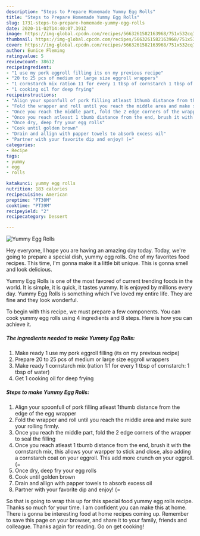 ```yaml
---
description: "Steps to Prepare Homemade Yummy Egg Rolls"
title: "Steps to Prepare Homemade Yummy Egg Rolls"
slug: 1731-steps-to-prepare-homemade-yummy-egg-rolls
date: 2020-11-02T14:40:07.391Z
image: https://img-global.cpcdn.com/recipes/5663261582163968/751x532cq70/yummy-egg-rolls-recipe-main-photo.jpg
thumbnail: https://img-global.cpcdn.com/recipes/5663261582163968/751x532cq70/yummy-egg-rolls-recipe-main-photo.jpg
cover: https://img-global.cpcdn.com/recipes/5663261582163968/751x532cq70/yummy-egg-rolls-recipe-main-photo.jpg
author: Eunice Fleming
ratingvalue: 5
reviewcount: 38612
recipeingredient:
- "1 use my pork eggroll filling its on my previous recipe"
- "20 to 25 pcs of medium or large size eggroll wrappers"
- "1 cornstarch mix ration 11 for every 1 tbsp of cornstarch 1 tbsp of water"
- "1 cooking oil for deep frying"
recipeinstructions:
- "Align your spoonfull of pork filling atleast 1thumb distance from the edge of the egg wrapper"
- "Fold the wrapper and roll until you reach the middle area and make sure your rolling firmly."
- "Once you reach the middle part, fold the 2 edge corners of the wrapper to seal the filling"
- "Once you reach atleast 1 tbumb distance from the end, brush it with the cornstarch mix, this allows your warpper to stick and close, also adding a cornstarch coat on your eggroll. This add more crunch on your eggroll. (="
- "Once dry, deep fry your egg rolls"
- "Cook until golden brown"
- "Drain and allign with papper towels to absorb excess oil"
- "Partner with your favorite dip and enjoy! (="
categories:
- Recipe
tags:
- yummy
- egg
- rolls

katakunci: yummy egg rolls 
nutrition: 183 calories
recipecuisine: American
preptime: "PT30M"
cooktime: "PT39M"
recipeyield: "2"
recipecategory: Dessert

---
```



![Yummy Egg Rolls](https://img-global.cpcdn.com/recipes/5663261582163968/751x532cq70/yummy-egg-rolls-recipe-main-photo.jpg)

Hey everyone, I hope you are having an amazing day today. Today, we're going to prepare a special dish, yummy egg rolls. One of my favorites food recipes. This time, I'm gonna make it a little bit unique. This is gonna smell and look delicious.

Yummy Egg Rolls is one of the most favored of current trending foods in the world. It is simple, it is quick, it tastes yummy. It is enjoyed by millions every day. Yummy Egg Rolls is something which I've loved my entire life. They are fine and they look wonderful.




To begin with this recipe, we must prepare a few components. You can cook yummy egg rolls using 4 ingredients and 8 steps. Here is how you can achieve it.

<!--inarticleads1-->

##### The ingredients needed to make Yummy Egg Rolls:

1. Make ready 1 use my pork eggroll filling (its on my previous recipe)
1. Prepare 20 to 25 pcs of medium or large size eggroll wrappers
1. Make ready 1 cornstarch mix (ration 1:1 for every 1 tbsp of cornstarch: 1 tbsp of water)
1. Get 1 cooking oil for deep frying




<!--inarticleads2-->

##### Steps to make Yummy Egg Rolls:

1. Align your spoonfull of pork filling atleast 1thumb distance from the edge of the egg wrapper
1. Fold the wrapper and roll until you reach the middle area and make sure your rolling firmly.
1. Once you reach the middle part, fold the 2 edge corners of the wrapper to seal the filling
1. Once you reach atleast 1 tbumb distance from the end, brush it with the cornstarch mix, this allows your warpper to stick and close, also adding a cornstarch coat on your eggroll. This add more crunch on your eggroll. (=
1. Once dry, deep fry your egg rolls
1. Cook until golden brown
1. Drain and allign with papper towels to absorb excess oil
1. Partner with your favorite dip and enjoy! (=




So that is going to wrap this up for this special food yummy egg rolls recipe. Thanks so much for your time. I am confident you can make this at home. There is gonna be interesting food at home recipes coming up. Remember to save this page on your browser, and share it to your family, friends and colleague. Thanks again for reading. Go on get cooking!
